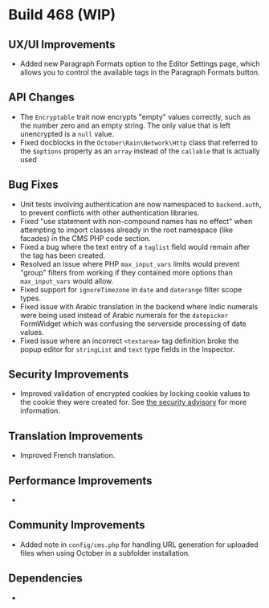 # Build 468 (WIP)

## UX/UI Improvements
- Added new Paragraph Formats option to the Editor Settings page, which allows you to control the available tags in the Paragraph Formats button.

## API Changes
- The `Encryptable` trait now encrypts "empty" values correctly, such as the number zero and an empty string. The only value that is left unencrypted is a `null` value.
- Fixed docblocks in the `October\Rain\Network\Http` class that referred to the `$options` property as an `array` instead of the `callable` that is actually used

## Bug Fixes
- Unit tests involving authentication are now namespaced to `backend.auth`, to prevent conflicts with other authentication libraries.
- Fixed "use statement with non-compound names has no effect" when attempting to import classes already in the root namespace (like facades) in the CMS PHP code section.
- Fixed a bug where the text entry of a `taglist` field would remain after the tag has been created.
- Resolved an issue where PHP `max_input_vars` limits would prevent "group" filters from working if they contained more options than `max_input_vars` would allow.
- Fixed support for `ignoreTimezone` in `date` and `daterange` filter scope types.
- Fixed issue with Arabic translation in the backend where Indic numerals were being used instead of Arabic numerals for the `datepicker` FormWidget which was confusing the serverside processing of date values.
- Fixed issue where an incorrect `<textarea>` tag definition broke the popup editor for `stringList` and `text` type fields in the Inspector.

## Security Improvements
- Improved validation of encrypted cookies by locking cookie values to the cookie they were created for. See [the security advisory](https://github.com/octobercms/october/security/advisories/GHSA-55mm-5399-7r63) for more information.

## Translation Improvements
- Improved French translation.

## Performance Improvements
-

## Community Improvements
- Added note in `config/cms.php` for handling URL generation for uploaded files when using October in a subfolder installation.

## Dependencies
-
